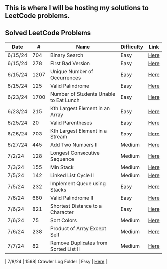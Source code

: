 ## This is where I will be hosting my solutions to LeetCode problems. 

## Solved LeetCode Problems

| Date    | #   | Name                                   | Difficulty | Link                                                                                      |
| ------- | --- | -------------------------------------- | ---------- | ----------------------------------------------------------------------------------------- |
| 6/15/24 | 704 | Binary Search                          | Easy       | [Here](https://leetcode.com/problems/binary-search/description/)                          |
| 6/15/24 | 278 | First Bad Version                      | Easy       | [Here](https://leetcode.com/problems/first-bad-version/description/)                      |
| 6/15/24 | 1207| Unique Number of Occurrences           | Easy       | [Here](https://leetcode.com/problems/unique-number-of-occurrences/description/)           |
| 6/15/24 | 125 | Valid Palindrome                       | Easy       | [Here](https://leetcode.com/problems/valid-palindrome/description/)                       |
| 6/23/24 | 1700| Number of Students Unable to Eat Lunch | Easy       | [Here](https://leetcode.com/problems/number-of-students-unable-to-eat-lunch/description/) |
| 6/23/24 | 215 | Kth Largest Element in an Array        | Easy       | [Here](https://leetcode.com/problems/kth-largest-element-in-an-array/description/)        |
| 6/25/24 | 20  | Valid Parentheses                      | Easy       | [Here](https://leetcode.com/problems/valid-parentheses/description/)                      |
| 6/25/24 | 703 | Kth Largest Element in a Stream        | Easy       | [Here](https://leetcode.com/problems/kth-largest-element-in-a-stream/description/)        |
| 6/27/24 | 445 | Add Two Numbers II                     | Medium     | [Here](https://leetcode.com/problems/add-two-numbers-ii/description/)                     |
| 7/2/24  | 128 | Longest Consecutive Sequence           | Medium     | [Here](https://leetcode.com/problems/longest-consecutive-sequence/description/)           |
| 7/3/24  | 155 | Min Stack                              | Medium     | [Here](https://leetcode.com/problems/min-stack/description/)                              |
| 7/5/24  | 142 | Linked List Cycle II                   | Medium     | [Here](https://leetcode.com/problems/linked-list-cycle-ii/description/)                   |
| 7/5/24  | 232 | Implement Queue using Stacks           | Easy       | [Here](https://leetcode.com/problems/implement-queue-using-stacks/description/)           |
| 7/6/24  | 680 | Valid Palindrome II                    | Easy       | [Here](https://leetcode.com/problems/valid-palindrome-ii/description/)                    |
| 7/6/24  | 821 | Shortest Distance to a Character       | Easy       | [Here](https://leetcode.com/problems/shortest-distance-to-a-character/description/)       |
| 7/6/24  | 75  | Sort Colors                            | Medium     | [Here](https://leetcode.com/problems/sort-colors/description/)                            |
| 7/6/24  | 238 | Product of Array Except Self           | Medium     | [Here](https://leetcode.com/problems/product-of-array-except-self/description/)           |
| 7/7/24  | 82  | Remove Duplicates from Sorted List II  | Medium     | [Here](https://leetcode.com/problems/remove-duplicates-from-sorted-list-ii/description/)  |

| 7/8/24  | 1598| Crawler Log Folder                     | Easy       | [Here](https://leetcode.com/problems/crawler-log-folder/description/)                     |